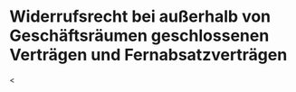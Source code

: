 # Widerrufsrecht bei außerhalb von Geschäftsräumen geschlossenen Verträgen und Fernabsatzverträgen

<